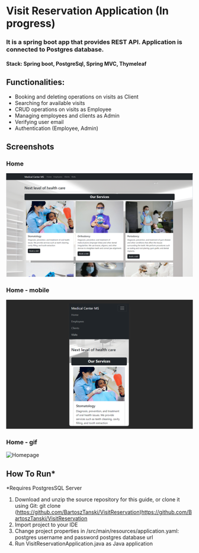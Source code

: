 # Visit Reservation Application (In progress)

### It is a spring boot app that provides REST API. Application is connected to Postgres database.
#### Stack: Spring boot, PostgreSql, Spring MVC, Thymeleaf 

## Functionalities:
- Booking and deleting operations on visits as Client
- Searching for available visits
- CRUD operations on visits as Employee
- Managing employees and clients as Admin
- Verifying user email
- Authentication (Employee, Admin)

## Screenshots

### Home
![Homepage](screenshots/homepage.PNG)

### Home - mobile
![Homepage](screenshots/homepage-mobile.PNG)

### Home - gif
![Homepage](screenshots/homepage.gif)

## How To Run*
*Requires PostgresSQL Server
1. Download and unzip the source repository for this guide, or clone it using Git: 
git clone (https://github.com/BartoszTanski/VisitReservation)https://github.com/BartoszTanski/VisitReservation
2. Import project to your IDE
3. Change project properties in /src/main/resources/application.yaml:
postgres username and password
postgres database url
4. Run VisitReservationApplication.java as Java application


